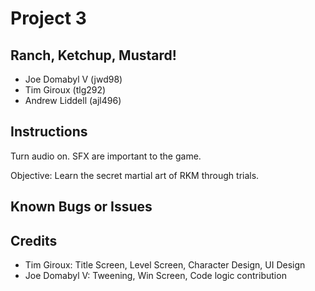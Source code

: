 # Project 3

## Ranch, Ketchup, Mustard!

* Joe Domabyl V (jwd98)
* Tim Giroux (tlg292)
* Andrew Liddell (ajl496)

## Instructions

Turn audio on. SFX are important to the game.

Objective: Learn the secret martial art of RKM through trials.


## Known Bugs or Issues


## Credits

* Tim Giroux: Title Screen, Level Screen, Character Design, UI Design
* Joe Domabyl V: Tweening, Win Screen, Code logic contribution

